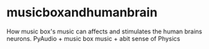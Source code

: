 # musicboxandhumanbrain
How music box's music can affects and stimulates the human brains neurons. PyAudio + music box music + abit sense of Physics
